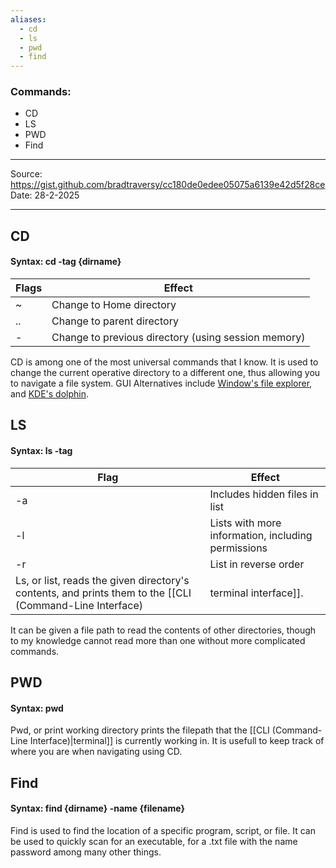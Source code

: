 ```yaml
---
aliases:
  - cd
  - ls
  - pwd
  - find
---
```

### Commands:
- CD
- LS
- PWD
- Find
----
Source: https://gist.github.com/bradtraversy/cc180de0edee05075a6139e42d5f28ce
Date: 28-2-2025

---
## CD
#### Syntax: cd -tag {dirname}

| Flags | Effect                                              |
| ----- | --------------------------------------------------- |
| ~     | Change to Home directory                            |
| ..    | Change to parent directory                          |
| -     | Change to previous directory (using session memory) |
CD is among one of the most universal commands that I know. It is used to change the current operative directory to a different one, thus allowing you to navigate a file system.
GUI Alternatives include [Window's file explorer](https://en.wikipedia.org/wiki/File_Explorer), and [KDE's dolphin](https://apps.kde.org/nl/dolphin/).

## LS
#### Syntax: ls -tag

| Flag | Effect                                             |
| ---- | -------------------------------------------------- |
| -a   | Includes hidden files in list                      |
| -l   | Lists with more information, including permissions |
| -r   | List in reverse order                              |
Ls, or list, reads the given directory's contents, and prints them to the [[CLI (Command-Line Interface)|terminal interface]].
It can be given a file path to read the contents of other directories, though to my knowledge cannot read more than one without more complicated commands.

## PWD
#### Syntax: pwd

Pwd, or print working directory prints the filepath that the [[CLI (Command-Line Interface)|terminal]] is currently working in. It is usefull to keep track of where you are when navigating using CD.

## Find
#### Syntax: find {dirname} -name {filename}

Find is used to find the location of a specific program, script, or file. It can be used to quickly scan for an executable, for a .txt file with the name password among many other things.